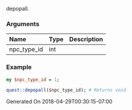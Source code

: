 depopall.
### Arguments
**Name**|**Type**|**Description**
:---|:---|:---
npc_type_id|int|

### Example

```perl
my $npc_type_id = 1;

quest::depopall($npc_type_id); # Returns void
```


Generated On 2018-04-29T00:30:15-07:00